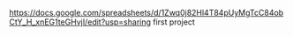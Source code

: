 https://docs.google.com/spreadsheets/d/1Zwq0j82Hl4T84pUyMgTcC84obCtY_H_xnEG1teGHvjI/edit?usp=sharing
first project